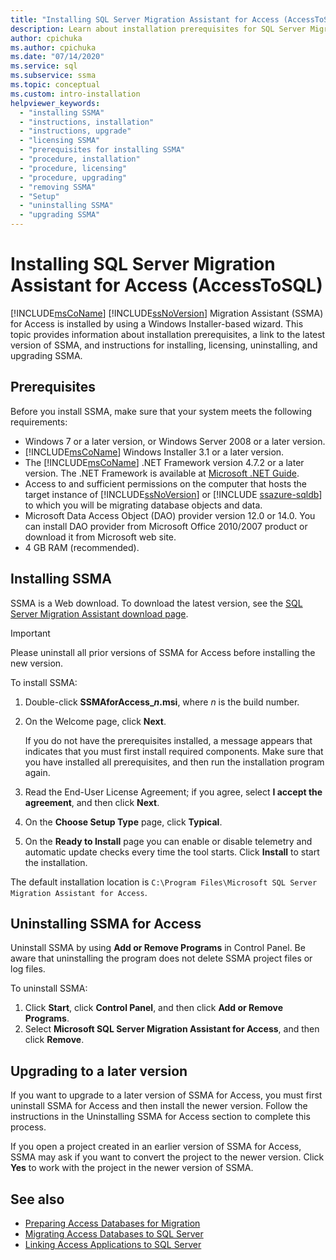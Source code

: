```yaml
---
title: "Installing SQL Server Migration Assistant for Access (AccessToSQL)"
description: Learn about installation prerequisites for SQL Server Migration Assistant (SSMA) for Access and how to install, license, upgrade, and uninstall.
author: cpichuka
ms.author: cpichuka
ms.date: "07/14/2020"
ms.service: sql
ms.subservice: ssma
ms.topic: conceptual
ms.custom: intro-installation
helpviewer_keywords:
  - "installing SSMA"
  - "instructions, installation"
  - "instructions, upgrade"
  - "licensing SSMA"
  - "prerequisites for installing SSMA"
  - "procedure, installation"
  - "procedure, licensing"
  - "procedure, upgrading"
  - "removing SSMA"
  - "Setup"
  - "uninstalling SSMA"
  - "upgrading SSMA"
---
```


# Installing SQL Server Migration Assistant for Access (AccessToSQL)

[!INCLUDE[msCoName](../../includes/msconame-md.md)] [!INCLUDE[ssNoVersion](../../includes/ssnoversion-md.md)] Migration Assistant (SSMA) for Access is installed by using a Windows Installer-based wizard. This topic provides information about installation prerequisites, a link to the latest version of SSMA, and instructions for installing, licensing, uninstalling, and upgrading SSMA.

## Prerequisites

Before you install SSMA, make sure that your system meets the following requirements:

- Windows 7 or a later version, or Windows Server 2008 or a later version.
- [!INCLUDE[msCoName](../../includes/msconame-md.md)] Windows Installer 3.1 or a later version.
- The [!INCLUDE[msCoName](../../includes/msconame-md.md)] .NET Framework version 4.7.2 or a later version. The .NET Framework is available at [Microsoft .NET Guide](/dotnet/framework/).
- Access to and sufficient permissions on the computer that hosts the target instance of [!INCLUDE[ssNoVersion](../../includes/ssnoversion-md.md)] or [!INCLUDE [ssazure-sqldb](../../includes/ssazure-sqldb.md)] to which you will be migrating database objects and data.
- Microsoft Data Access Object (DAO) provider version 12.0 or 14.0. You can install DAO provider from Microsoft Office 2010/2007 product or download it from Microsoft web site.
- 4 GB RAM (recommended).

## Installing SSMA

SSMA is a Web download. To download the latest version, see the [SQL Server Migration Assistant download page](https://aka.ms/ssmaforaccess).

> [!IMPORTANT]
> Please uninstall all prior versions of SSMA for Access before installing the new version.

To install SSMA:
  
1. Double-click **SSMAforAccess_*n*.msi**, where *n* is the build number.
2. On the Welcome page, click **Next**.

   If you do not have the prerequisites installed, a message appears that indicates that you must first install required components. Make sure that you have installed all prerequisites, and then run the installation program again.

3. Read the End-User License Agreement; if you agree, select **I accept the agreement**, and then click **Next**.
4. On the **Choose Setup Type** page, click **Typical**.
5. On the **Ready to Install** page you can enable or disable telemetry and automatic update checks every time the tool starts. Click **Install** to start the installation.
  
The default installation location is `C:\Program Files\Microsoft SQL Server Migration Assistant for Access`.

## Uninstalling SSMA for Access

Uninstall SSMA by using **Add or Remove Programs** in Control Panel. Be aware that uninstalling the program does not delete SSMA project files or log files.

To uninstall SSMA:

1. Click **Start**, click **Control Panel**, and then click **Add or Remove Programs**.
2. Select **Microsoft SQL Server Migration Assistant for Access**, and then click **Remove**.

## Upgrading to a later version

If you want to upgrade to a later version of SSMA for Access, you must first uninstall SSMA for Access and then install the newer version. Follow the instructions in the Uninstalling SSMA for Access section to complete this process.

If you open a project created in an earlier version of SSMA for Access, SSMA may ask if you want to convert the project to the newer version. Click **Yes** to work with the project in the newer version of SSMA.

## See also

- [Preparing Access Databases for Migration](preparing-access-databases-for-migration-accesstosql.md)
- [Migrating Access Databases to SQL Server](migrating-access-databases-to-sql-server-azure-sql-db-accesstosql.md)
- [Linking Access Applications to SQL Server](linking-access-applications-to-sql-server-azure-sql-db-accesstosql.md)

